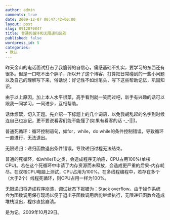 ```yaml
---
author: admin
comments: true
date: 2009-12-07 00:47:42+00:00
layout: post
slug: 0912070847
title: 普通死循环和无限递归区别
published: false
wordpress_id: 5
categories:
- 默认
---
```


昨天金山的电话面试打击了我脆弱的自信心，痛感基础不扎实，要学习的东西还有很多。但是一口吃不出个胖子，所以开了这个博客，打算把日常碰到的一些小问题以及自己的理解写下来，俗话说：好记性不如烂笔头，写下这些帮助记忆，巩固知识。

由于以上原因，加上本人水平很菜，高手看到就一笑而过吧，新手有兴趣的话可以跟我一同学习，一同进步，互相帮助。

话休烦絮，切入正题。先介绍一下标题上的几个词语，以免我胡乱起的名字到时候连自己也忘记，更不要说看客们能不能懂了(如果有看客的话 -_-|||)。

普通死循环：循环控制语句，如for，while，do while的条件控制错误，导致循环一直进行，无法退出。

无限递归：递归函数退出条件错误，导致递归过程无法结束。

普通的死循环，如while(1)之类，会造成程序无响应，CPU占用100%(单核CPU)。若在这个死循环中申请了内存资源而未释放，会造成更严重的后果-内存耗尽。在双核CPU电脑上测试，CPU占用为100%。在多线程编程中，若存在多个（大于2个）线程死循环，则CPU占用一样为100%。

无限递归将造成程序崩溃，调试状态下报错为：Stack overflow。由于操作系统会为函数调用保存现场以便于退出子函数调用后能继续执行，无限递归函数会造成堆栈溢出，程序直接崩溃。

是为记。2009年10月29日。
